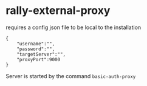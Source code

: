 rally-external-proxy
====================
requires a config json file to be local to the installation

    {
        "username":"",
        "password":"",
        "targetServer":"",
        "proxyPort":9000
    }



Server is started by the command `basic-auth-proxy`
